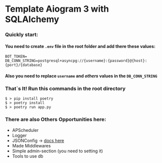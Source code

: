 # Template Aiogram 3 with SQLAlchemy

### Quickly start:
#### You need to create ```.env``` file in the root folder and add there these values:

```
BOT_TOKEN=
DB_CONN_STRING=postgresql+asyncpg://{username}:{password}@{host}:{port}/{database}

```

#### Also you need to replace ```username``` and *others* values in the ```DB_CONN_STRING```

### That`s It! Run this commands in the root directory 

```console
$ > pip install poetry
$ > poetry install
$ > poetry run app.py
```

### There are also Others Opportunities here: 
- APScheduler
- Logger
- JSONConfig -> [docs here](https://github.com/enveloss/py_json_config)
- Made Middlewares 
- Simple admin-section (you need to setting it)
- Tools to use db